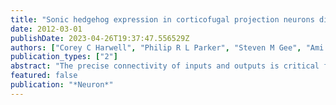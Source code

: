```yaml
---
title: "Sonic hedgehog expression in corticofugal projection neurons directs cortical microcircuit formation"
date: 2012-03-01
publishDate: 2023-04-26T19:37:47.556529Z
authors: ["Corey C Harwell", "Philip R L Parker", "Steven M Gee", "Ami Okada", "Susan K McConnell", "Anatol C Kreitzer", "Arnold R Kriegstein"]
publication_types: ["2"]
abstract: "The precise connectivity of inputs and outputs is critical for cerebral cortex function; however, the cellular mechanisms that establish these connections are poorly understood. Here, we show that the secreted molecule Sonic Hedgehog (Shh) is involved in synapse formation of a specific cortical circuit. Shh is expressed in layer V corticofugal projection neurons and the Shh receptor, Brother of CDO (Boc), is expressed in local and callosal projection neurons of layer II/III that synapse onto the subcortical projection neurons. Layer V neurons of mice lacking functional Shh exhibit decreased synapses. Conversely, the loss of functional Boc leads to a reduction in the strength of synaptic connections onto layer Vb, but not layer II/III, pyramidal neurons. These results demonstrate that Shh is expressed in postsynaptic target cells while Boc is expressed in a complementary population of presynaptic input neurons, and they function to guide the formation of cortical microcircuitry."
featured: false
publication: "*Neuron*"
---
```


